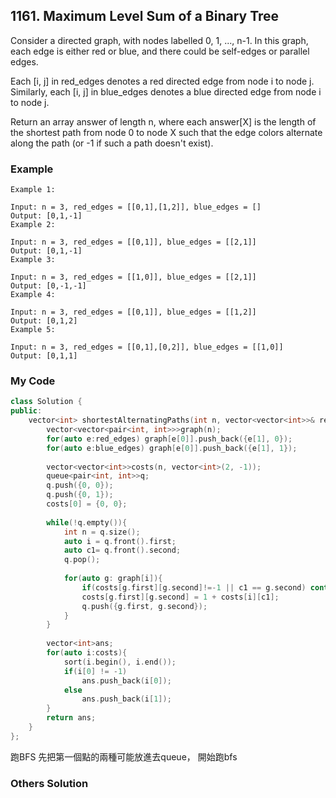 ## 1161. Maximum Level Sum of a Binary Tree

Consider a directed graph, with nodes labelled 0, 1, ..., n-1.  In this graph, each edge is either red or blue, and there could be self-edges or parallel edges.

Each [i, j] in red_edges denotes a red directed edge from node i to node j.  Similarly, each [i, j] in blue_edges denotes a blue directed edge from node i to node j.

Return an array answer of length n, where each answer[X] is the length of the shortest path from node 0 to node X such that the edge colors alternate along the path (or -1 if such a path doesn't exist).


### Example
```
Example 1:

Input: n = 3, red_edges = [[0,1],[1,2]], blue_edges = []
Output: [0,1,-1]
Example 2:

Input: n = 3, red_edges = [[0,1]], blue_edges = [[2,1]]
Output: [0,1,-1]
Example 3:

Input: n = 3, red_edges = [[1,0]], blue_edges = [[2,1]]
Output: [0,-1,-1]
Example 4:

Input: n = 3, red_edges = [[0,1]], blue_edges = [[1,2]]
Output: [0,1,2]
Example 5:

Input: n = 3, red_edges = [[0,1],[0,2]], blue_edges = [[1,0]]
Output: [0,1,1]
```

### My Code
```c++
class Solution {
public:
    vector<int> shortestAlternatingPaths(int n, vector<vector<int>>& red_edges, vector<vector<int>>& blue_edges) {
        vector<vector<pair<int, int>>>graph(n);
        for(auto e:red_edges) graph[e[0]].push_back({e[1], 0});
        for(auto e:blue_edges) graph[e[0]].push_back({e[1], 1});
        
        vector<vector<int>>costs(n, vector<int>(2, -1));
        queue<pair<int, int>>q;
        q.push({0, 0});
        q.push({0, 1});
        costs[0] = {0, 0};
        
        while(!q.empty()){
            int n = q.size();
            auto i = q.front().first;
            auto c1= q.front().second;
            q.pop();
            
            for(auto g: graph[i]){
                if(costs[g.first][g.second]!=-1 || c1 == g.second) continue;
                costs[g.first][g.second] = 1 + costs[i][c1];
                q.push({g.first, g.second});
            }
        }
        
        vector<int>ans;
        for(auto i:costs){
            sort(i.begin(), i.end());
            if(i[0] != -1)
                ans.push_back(i[0]);
            else
                ans.push_back(i[1]);
        }
        return ans;
    }
};
```
跑BFS 先把第一個點的兩種可能放進去queue，
開始跑bfs

### Others Solution
```c++
```

